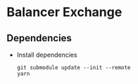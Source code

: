 # Balancer Exchange

## Dependencies
- Install dependencies
    ```
    git submodule update --init --remote
    yarn
    ```